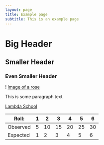 ```yaml
---
layout: page
title: Example page
subtitle: This is an example page
---
```

# Big Header

## Smaller Header

### Even Smaller Header

! [Image of a rose](https://encrypted-tbn0.gstatic.com/images?q=tbn%3AANd9GcT3pORCgC-qdzZWTFviKYFrPb3JYjNKBy6JLxdrsAwjS9sLmrel&usqp=CAU)


This is some paragraph text

[Lambda School](https://lambdaschool.com)

|  Roll: | 1  | 2  |  3 | 4  | 5  |  6 |
|---|---|---|---|---|---|---|
| Observed  | 5  | 10  |  15 | 20  | 25  | 30  |
| Expected  |  1 | 2 |  3 |  4 | 5  | 6  |
